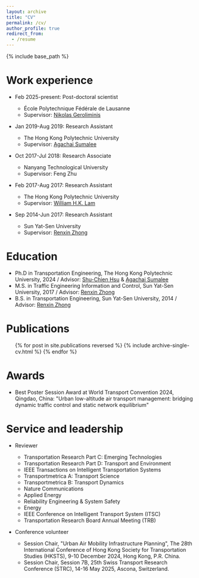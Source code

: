 ```yaml
---
layout: archive
title: "CV"
permalink: /cv/
author_profile: true
redirect_from:
  - /resume
---
```


{% include base_path %}

Work experience
======
* Feb 2025-present: Post-doctoral scientist
  * École Polytechnique Fédérale de Lausanne
  * Supervisor: [Nikolas Geroliminis](https://people.epfl.ch/nikolas.geroliminis)

* Jan 2019-Aug 2019: Research Assistant
  * The Hong Kong Polytechnic University
  * Supervisor: [Agachai Sumalee](https://csii.chula.ac.th/team_member/professor-agachai-sumalee/)

* Oct 2017-Jul 2018: Research Associate
  * Nanyang Technological University
  * Supervisor: Feng Zhu

* Feb 2017-Aug 2017: Research Assistant
  * The Hong Kong Polytechnic University
  * Supervisor: [William H.K. Lam](https://www.polyu.edu.hk/cee/~cehklam/)

* Sep 2014-Jun 2017: Research Assistant
  * Sun Yat-Sen University
  * Supervisor: [Renxin Zhong](https://www.labxing.com/-1159)

Education
======
* Ph.D in Transportation Engineering, The Hong Kong Polytechnic University, 2024 / Advisor: [Shu-Chien Hsu](https://drmarkhsu.wordpress.com/) & [Agachai Sumalee](https://csii.chula.ac.th/team_member/professor-agachai-sumalee/)
* M.S. in Traffic Engineering Information and Control, Sun Yat-Sen University, 2017 / Advisor: [Renxin Zhong](https://www.labxing.com/-1159)
* B.S. in Transportation Engineering, Sun Yat-Sen University, 2014 / Advisor: [Renxin Zhong](https://www.labxing.com/-1159)


Publications
======
  <ul>{% for post in site.publications reversed %}
    {% include archive-single-cv.html %}
  {% endfor %}</ul>
  
<!--
Talks
======
  <ul>{% for post in site.talks reversed %}
    {% include archive-single-talk-cv.html  %}
  {% endfor %}</ul>
  
Teaching
======
  <ul>{% for post in site.teaching reversed %}
    {% include archive-single-cv.html %}
  {% endfor %}</ul>
-->

Awards
======
* Best Poster Session Award at World Transport Convention 2024, Qingdao, China: &quot;Urban low-altitude air transport management: bridging dynamic traffic control and static network equilibrium&quot;
  
Service and leadership
======
* Reviewer
  * Transportation Research Part C: Emerging Technologies
  * Transportation Research Part D: Transport and Environment
  * IEEE Transactions on Intelligent Transportation Systems
  * Transportmetrica A: Transport Science
  * Transportmetrica B: Transport Dynamics
  * Nature Communications
  * Applied Energy
  * Reliability Engineering & System Safety
  * Energy
  * IEEE Conference on Intelligent Transport System (ITSC)
  * Transportation Research Board Annual Meeting (TRB)

* Conference volunteer
  * Session Chair, "Urban Air Mobility Infrastructure Planning", The 28th International Conference of Hong Kong Society for Transportation Studies (HKSTS), 9-10 December 2024, Hong Kong, P.R. China.
  * Session Chair, Session 7B, 25th Swiss Transport Research Conference (STRC), 14-16 May 2025, Ascona, Switzerland.
